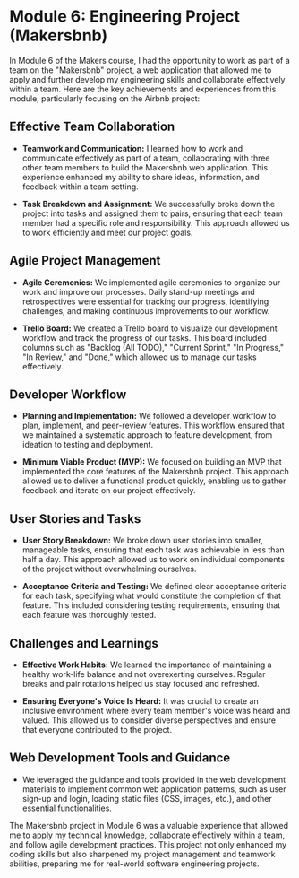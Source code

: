 # Module 6: Engineering Project (Makersbnb)

In Module 6 of the Makers course, I had the opportunity to work as part of a team on the "Makersbnb" project, a web application that allowed me to apply and further develop my engineering skills and collaborate effectively within a team. Here are the key achievements and experiences from this module, particularly focusing on the Airbnb project:

## Effective Team Collaboration

- **Teamwork and Communication:** I learned how to work and communicate effectively as part of a team, collaborating with three other team members to build the Makersbnb web application. This experience enhanced my ability to share ideas, information, and feedback within a team setting.

- **Task Breakdown and Assignment:** We successfully broke down the project into tasks and assigned them to pairs, ensuring that each team member had a specific role and responsibility. This approach allowed us to work efficiently and meet our project goals.

## Agile Project Management

- **Agile Ceremonies:** We implemented agile ceremonies to organize our work and improve our processes. Daily stand-up meetings and retrospectives were essential for tracking our progress, identifying challenges, and making continuous improvements to our workflow.

- **Trello Board:** We created a Trello board to visualize our development workflow and track the progress of our tasks. This board included columns such as "Backlog (All TODO)," "Current Sprint," "In Progress," "In Review," and "Done," which allowed us to manage our tasks effectively.

## Developer Workflow

- **Planning and Implementation:** We followed a developer workflow to plan, implement, and peer-review features. This workflow ensured that we maintained a systematic approach to feature development, from ideation to testing and deployment.

- **Minimum Viable Product (MVP):** We focused on building an MVP that implemented the core features of the Makersbnb project. This approach allowed us to deliver a functional product quickly, enabling us to gather feedback and iterate on our project effectively.

## User Stories and Tasks

- **User Story Breakdown:** We broke down user stories into smaller, manageable tasks, ensuring that each task was achievable in less than half a day. This approach allowed us to work on individual components of the project without overwhelming ourselves.

- **Acceptance Criteria and Testing:** We defined clear acceptance criteria for each task, specifying what would constitute the completion of that feature. This included considering testing requirements, ensuring that each feature was thoroughly tested.

## Challenges and Learnings

- **Effective Work Habits:** We learned the importance of maintaining a healthy work-life balance and not overexerting ourselves. Regular breaks and pair rotations helped us stay focused and refreshed.

- **Ensuring Everyone's Voice Is Heard:** It was crucial to create an inclusive environment where every team member's voice was heard and valued. This allowed us to consider diverse perspectives and ensure that everyone contributed to the project.

## Web Development Tools and Guidance

- We leveraged the guidance and tools provided in the web development materials to implement common web application patterns, such as user sign-up and login, loading static files (CSS, images, etc.), and other essential functionalities.

The Makersbnb project in Module 6 was a valuable experience that allowed me to apply my technical knowledge, collaborate effectively within a team, and follow agile development practices. This project not only enhanced my coding skills but also sharpened my project management and teamwork abilities, preparing me for real-world software engineering projects.
